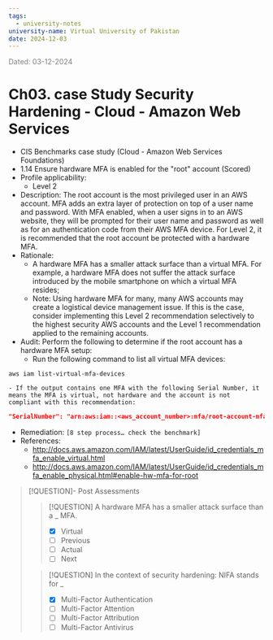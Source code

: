 ```yaml
---
tags:
  - university-notes
university-name: Virtual University of Pakistan
date: 2024-12-03
---
```


<span style="color: gray;">Dated: 03-12-2024</span>

# Ch03. case Study Security Hardening - Cloud - Amazon Web Services

- CIS Benchmarks case study (Cloud - Amazon Web Services Foundations)
- 1.14 Ensure hardware MFA is enabled for the "root" account (Scored)
- Profile applicability:
    - Level 2
- Description: The root account is the most privileged user in an AWS account. MFA adds an extra layer of protection on top of a user name and password. With MFA enabled, when a user signs in to an AWS website, they will be prompted for their user name and password as well as for an authentication code from their AWS MFA device. For Level 2, it is recommended that the root account be protected with a hardware MFA.
- Rationale:
    - A hardware MFA has a smaller attack surface than a virtual MFA. For example, a hardware MFA does not suffer the attack surface introduced by the mobile smartphone on which a virtual MFA resides;
	- Note: Using hardware MFA for many, many AWS accounts may create a logistical device management issue. If this is the case, consider implementing this Level 2 recommendation selectively to the highest security AWS accounts and the Level 1 recommendation applied to the remaining accounts.
- Audit: Perform the following to determine if the root account has a hardware MFA setup:
    - Run the following command to list all virtual MFA devices:

```
aws iam list-virtual-mfa-devices
```

	- If the output contains one MFA with the following Serial Number, it means the MFA is virtual, not hardware and the account is not compliant with this recommendation:

```json
"SerialNumber": "arn:aws:iam::<aws_account_number>:mfa/root-account-mfa-device"
```

- Remediation: `[8 step process… check the benchmark]`
- References:
    - http://docs.aws.amazon.com/IAM/latest/UserGuide/id_credentials_mfa_enable_virtual.html
    - http://docs.aws.amazon.com/IAM/latest/UserGuide/id_credentials_mfa_enable_physical.html#enable-hw-mfa-for-root

> [!QUESTION]- Post Assessments
> 
> > [!QUESTION] A hardware MFA has a smaller attack surface than a _ MFA.  
> > - [x] Virtual  
> > - [ ] Previous  
> > - [ ] Actual  
> > - [ ] Next
> 
> > [!QUESTION] In the context of security hardening: NIFA stands for _  
> > - [x] Multi-Factor Authentication  
> > - [ ] Multi-Factor Attention  
> > - [ ] Multi-Factor Attribution  
> > - [ ] Multi-Factor Antivirus
